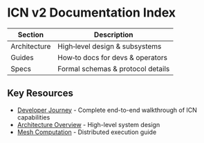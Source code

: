 # ICN v2 Documentation Index

| Section        | Description |
| -------------- | ----------- |
| Architecture   | High‑level design & subsystems |
| Guides         | How‑to docs for devs & operators |
| Specs          | Formal schemas & protocol details |

## Key Resources

- [Developer Journey](guides/DEVELOPER_JOURNEY.md) - Complete end-to-end walkthrough of ICN capabilities
- [Architecture Overview](architecture/ARCHITECTURE.md) - High-level system design
- [Mesh Computation](guides/mesh_compute.md) - Distributed execution guide 